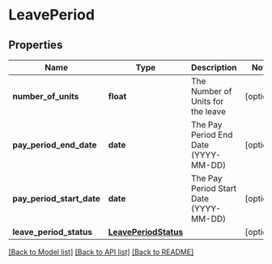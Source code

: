 # LeavePeriod

## Properties
Name | Type | Description | Notes
------------ | ------------- | ------------- | -------------
**number_of_units** | **float** | The Number of Units for the leave | [optional] 
**pay_period_end_date** | **date** | The Pay Period End Date (YYYY-MM-DD) | [optional] 
**pay_period_start_date** | **date** | The Pay Period Start Date (YYYY-MM-DD) | [optional] 
**leave_period_status** | [**LeavePeriodStatus**](LeavePeriodStatus.md) |  | [optional] 

[[Back to Model list]](../README.md#documentation-for-models) [[Back to API list]](../README.md#documentation-for-api-endpoints) [[Back to README]](../README.md)


